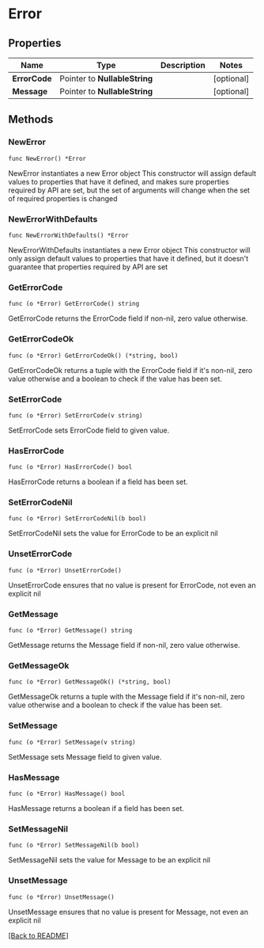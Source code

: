 # Error

## Properties

| Name | Type | Description | Notes |
| ------------ | ------------- | ------------- | ------------- |
| **ErrorCode** | Pointer to **NullableString** |  | [optional]  |
| **Message** | Pointer to **NullableString** |  | [optional]  |

## Methods

### NewError

`func NewError() *Error`

NewError instantiates a new Error object
This constructor will assign default values to properties that have it defined,
and makes sure properties required by API are set, but the set of arguments
will change when the set of required properties is changed

### NewErrorWithDefaults

`func NewErrorWithDefaults() *Error`

NewErrorWithDefaults instantiates a new Error object
This constructor will only assign default values to properties that have it defined,
but it doesn't guarantee that properties required by API are set

### GetErrorCode

`func (o *Error) GetErrorCode() string`

GetErrorCode returns the ErrorCode field if non-nil, zero value otherwise.

### GetErrorCodeOk

`func (o *Error) GetErrorCodeOk() (*string, bool)`

GetErrorCodeOk returns a tuple with the ErrorCode field if it's non-nil, zero value otherwise
and a boolean to check if the value has been set.

### SetErrorCode

`func (o *Error) SetErrorCode(v string)`

SetErrorCode sets ErrorCode field to given value.

### HasErrorCode

`func (o *Error) HasErrorCode() bool`

HasErrorCode returns a boolean if a field has been set.

### SetErrorCodeNil

`func (o *Error) SetErrorCodeNil(b bool)`

 SetErrorCodeNil sets the value for ErrorCode to be an explicit nil

### UnsetErrorCode
`func (o *Error) UnsetErrorCode()`

UnsetErrorCode ensures that no value is present for ErrorCode, not even an explicit nil
### GetMessage

`func (o *Error) GetMessage() string`

GetMessage returns the Message field if non-nil, zero value otherwise.

### GetMessageOk

`func (o *Error) GetMessageOk() (*string, bool)`

GetMessageOk returns a tuple with the Message field if it's non-nil, zero value otherwise
and a boolean to check if the value has been set.

### SetMessage

`func (o *Error) SetMessage(v string)`

SetMessage sets Message field to given value.

### HasMessage

`func (o *Error) HasMessage() bool`

HasMessage returns a boolean if a field has been set.

### SetMessageNil

`func (o *Error) SetMessageNil(b bool)`

 SetMessageNil sets the value for Message to be an explicit nil

### UnsetMessage
`func (o *Error) UnsetMessage()`

UnsetMessage ensures that no value is present for Message, not even an explicit nil

[[Back to README]](../../README.md)


